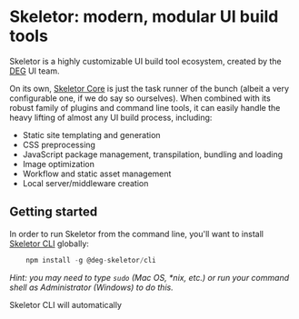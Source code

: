 # Skeletor: modern, modular UI build tools
Skeletor is a highly customizable UI build tool ecosystem, created by the [DEG](http://www.degdigital.com) UI team. 

On its own, [Skeletor Core](https://github.com/deg-skeletor/skeletor-core) is just the task runner of the bunch (albeit a very configurable one, if we do say so ourselves). When combined with its robust family of plugins and command line tools, it can easily handle the heavy lifting of almost any UI build process, including:

* Static site templating and generation
* CSS preprocessing
* JavaScript package management, transpilation, bundling and loading
* Image optimization
* Workflow and static asset management
* Local server/middleware creation 

## Getting started
In order to run Skeletor from the command line, you'll want to install [Skeletor CLI](https://github.com/deg-skeletor/skeletor-cli) globally:

```javascript
    npm install -g @deg-skeletor/cli
```

*Hint: you may need to type `sudo` (Mac OS, \*nix, etc.) or run your command shell as Administrator (Windows) to do this.*

Skeletor CLI will automatically 
